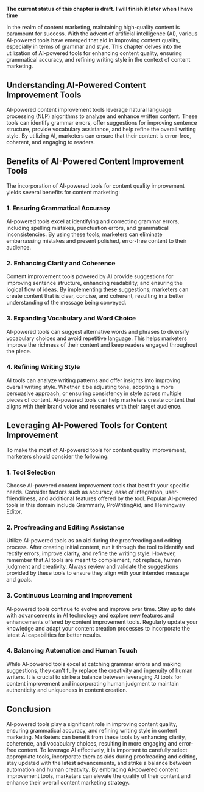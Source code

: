 **The current status of this chapter is draft. I will finish it later when I have time**

In the realm of content marketing, maintaining high-quality content is paramount for success. With the advent of artificial intelligence (AI), various AI-powered tools have emerged that aid in improving content quality, especially in terms of grammar and style. This chapter delves into the utilization of AI-powered tools for enhancing content quality, ensuring grammatical accuracy, and refining writing style in the context of content marketing.

Understanding AI-Powered Content Improvement Tools
--------------------------------------------------

AI-powered content improvement tools leverage natural language processing (NLP) algorithms to analyze and enhance written content. These tools can identify grammar errors, offer suggestions for improving sentence structure, provide vocabulary assistance, and help refine the overall writing style. By utilizing AI, marketers can ensure that their content is error-free, coherent, and engaging to readers.

Benefits of AI-Powered Content Improvement Tools
------------------------------------------------

The incorporation of AI-powered tools for content quality improvement yields several benefits for content marketing:

### 1. Ensuring Grammatical Accuracy

AI-powered tools excel at identifying and correcting grammar errors, including spelling mistakes, punctuation errors, and grammatical inconsistencies. By using these tools, marketers can eliminate embarrassing mistakes and present polished, error-free content to their audience.

### 2. Enhancing Clarity and Coherence

Content improvement tools powered by AI provide suggestions for improving sentence structure, enhancing readability, and ensuring the logical flow of ideas. By implementing these suggestions, marketers can create content that is clear, concise, and coherent, resulting in a better understanding of the message being conveyed.

### 3. Expanding Vocabulary and Word Choice

AI-powered tools can suggest alternative words and phrases to diversify vocabulary choices and avoid repetitive language. This helps marketers improve the richness of their content and keep readers engaged throughout the piece.

### 4. Refining Writing Style

AI tools can analyze writing patterns and offer insights into improving overall writing style. Whether it be adjusting tone, adopting a more persuasive approach, or ensuring consistency in style across multiple pieces of content, AI-powered tools can help marketers create content that aligns with their brand voice and resonates with their target audience.

Leveraging AI-Powered Tools for Content Improvement
---------------------------------------------------

To make the most of AI-powered tools for content quality improvement, marketers should consider the following:

### 1. Tool Selection

Choose AI-powered content improvement tools that best fit your specific needs. Consider factors such as accuracy, ease of integration, user-friendliness, and additional features offered by the tool. Popular AI-powered tools in this domain include Grammarly, ProWritingAid, and Hemingway Editor.

### 2. Proofreading and Editing Assistance

Utilize AI-powered tools as an aid during the proofreading and editing process. After creating initial content, run it through the tool to identify and rectify errors, improve clarity, and refine the writing style. However, remember that AI tools are meant to complement, not replace, human judgment and creativity. Always review and validate the suggestions provided by these tools to ensure they align with your intended message and goals.

### 3. Continuous Learning and Improvement

AI-powered tools continue to evolve and improve over time. Stay up to date with advancements in AI technology and explore new features and enhancements offered by content improvement tools. Regularly update your knowledge and adapt your content creation processes to incorporate the latest AI capabilities for better results.

### 4. Balancing Automation and Human Touch

While AI-powered tools excel at catching grammar errors and making suggestions, they can't fully replace the creativity and ingenuity of human writers. It is crucial to strike a balance between leveraging AI tools for content improvement and incorporating human judgment to maintain authenticity and uniqueness in content creation.

Conclusion
----------

AI-powered tools play a significant role in improving content quality, ensuring grammatical accuracy, and refining writing style in content marketing. Marketers can benefit from these tools by enhancing clarity, coherence, and vocabulary choices, resulting in more engaging and error-free content. To leverage AI effectively, it is important to carefully select appropriate tools, incorporate them as aids during proofreading and editing, stay updated with the latest advancements, and strike a balance between automation and human creativity. By embracing AI-powered content improvement tools, marketers can elevate the quality of their content and enhance their overall content marketing strategy.
